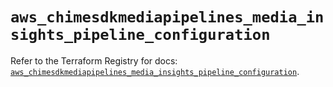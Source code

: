 # `aws_chimesdkmediapipelines_media_insights_pipeline_configuration`

Refer to the Terraform Registry for docs: [`aws_chimesdkmediapipelines_media_insights_pipeline_configuration`](https://registry.terraform.io/providers/hashicorp/aws/5.45.0/docs/resources/chimesdkmediapipelines_media_insights_pipeline_configuration).
